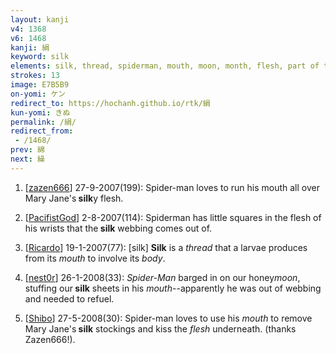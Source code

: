 ```yaml
---
layout: kanji
v4: 1368
v6: 1468
kanji: 絹
keyword: silk
elements: silk, thread, spiderman, mouth, moon, month, flesh, part of the body
strokes: 13
image: E7B5B9
on-yomi: ケン
redirect_to: https://hochanh.github.io/rtk/絹
kun-yomi: きぬ
permalink: /絹/
redirect_from:
 - /1468/
prev: 綿
next: 繰
---
```


1) [<a href="http://kanji.koohii.com/profile/zazen666">zazen666</a>] 27-9-2007(199): Spider-man loves to run his mouth all over Mary Jane&#039;s<strong> silk</strong>y flesh.

2) [<a href="http://kanji.koohii.com/profile/PacifistGod">PacifistGod</a>] 2-8-2007(114): Spiderman has little squares in the flesh of his wrists that the<strong> silk</strong> webbing comes out of.

3) [<a href="http://kanji.koohii.com/profile/Ricardo">Ricardo</a>] 19-1-2007(77): [silk] <strong>Silk</strong> is a <em>thread</em> that a larvae produces from its <em>mouth</em> to involve its <em>body</em>.

4) [<a href="http://kanji.koohii.com/profile/nest0r">nest0r</a>] 26-1-2008(33): <em>Spider-Man</em> barged in on our honey<em>moon</em>, stuffing our<strong> silk</strong> sheets in his <em>mouth</em>--apparently he was out of webbing and needed to refuel.

5) [<a href="http://kanji.koohii.com/profile/Shibo">Shibo</a>] 27-5-2008(30): Spider-man loves to use his <em>mouth</em> to remove Mary Jane&#039;s<strong> silk</strong> stockings and kiss the <em>flesh</em> underneath. (thanks Zazen666!).

